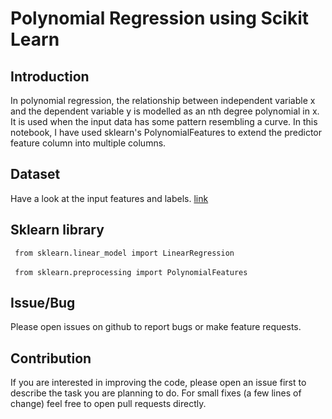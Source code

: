 # Polynomial Regression using Scikit Learn

## Introduction
In polynomial regression, the relationship between independent variable x and the dependent variable y is modelled as an nth degree polynomial in x. It is used when the input data has some pattern resembling a curve. In this notebook, I have used sklearn's PolynomialFeatures to extend the predictor feature column into multiple columns.

## Dataset
Have a look at the input features and labels. [link](https://github.com/rajatsharma369007/Polynomial_Regression_using_Scikit_Learn/blob/master/data.csv)

## Sklearn library
<code> from sklearn.linear_model import LinearRegression </code>  
<code> from sklearn.preprocessing import PolynomialFeatures </code>

## Issue/Bug
Please open issues on github to report bugs or make feature requests.

## Contribution
If you are interested in improving the code, please open an issue first to describe the task you are planning to do. For small fixes (a few lines of change) feel free to open pull requests directly.
